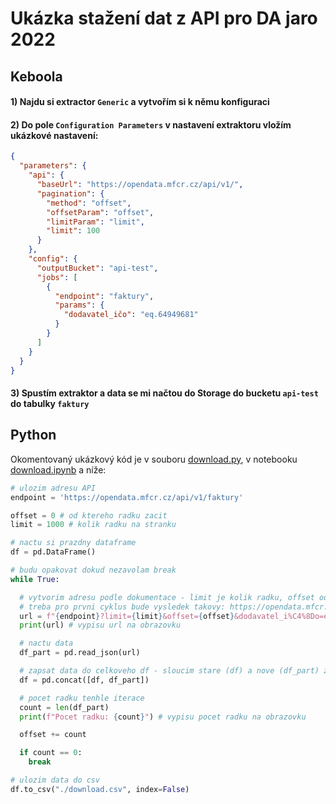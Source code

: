 # Ukázka stažení dat z API pro DA jaro 2022

## Keboola

#### 1) Najdu si extractor `Generic` a vytvořím si k němu konfiguraci

#### 2) Do pole `Configuration Parameters` v nastavení extraktoru vložím ukázkové nastavení:

```json
{
  "parameters": {
    "api": {
      "baseUrl": "https://opendata.mfcr.cz/api/v1/",
      "pagination": {
        "method": "offset",
        "offsetParam": "offset",
        "limitParam": "limit",
        "limit": 100
      }
    },
    "config": {
      "outputBucket": "api-test",
      "jobs": [
        {
          "endpoint": "faktury",
          "params": {
            "dodavatel_ičo": "eq.64949681"
          }
        }
      ]
    }
  }
}
```

#### 3) Spustím extraktor a data se mi načtou do Storage do bucketu `api-test` do tabulky `faktury`

## Python

Okomentovaný ukázkový kód je v souboru [download.py](download.py), v notebooku [download.ipynb](download.ipynb) a níže:

```python
# ulozim adresu API
endpoint = 'https://opendata.mfcr.cz/api/v1/faktury'

offset = 0 # od ktereho radku zacit
limit = 1000 # kolik radku na stranku

# nactu si prazdny dataframe
df = pd.DataFrame()

# budu opakovat dokud nezavolam break
while True:

  # vytvorim adresu podle dokumentace - limit je kolik radku, offset od ktereho a `dodavatel_i%C4%8Do=eq.64949681` je filtr na dodavatele T-Mobile
  # treba pro prvni cyklus bude vysledek takovy: https://opendata.mfcr.cz/api/v1/faktury?limit=1000&offset=0&dodavatel_i%C4%8Do=eq.64949681
  url = f"{endpoint}?limit={limit}&offset={offset}&dodavatel_i%C4%8Do=eq.64949681"
  print(url) # vypisu url na obrazovku

  # nactu data
  df_part = pd.read_json(url)

  # zapsat data do celkoveho df - sloucim stare (df) a nove (df_part) zaznamy a sloucene je ulozim do puvodni promenne df
  df = pd.concat([df, df_part])

  # pocet radku tenhle iterace
  count = len(df_part)
  print(f"Pocet radku: {count}") # vypisu pocet radku na obrazovku

  offset += count

  if count == 0:
    break

# ulozim data do csv
df.to_csv("./download.csv", index=False)
```
